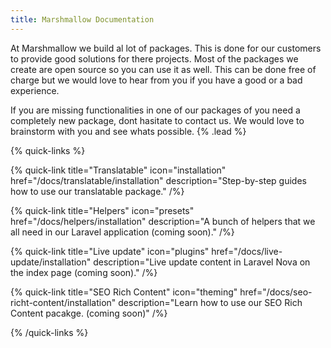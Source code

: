 ```yaml
---
title: Marshmallow Documentation
---
```


At Marshmallow we build al lot of packages. This is done for our customers to provide good solutions for there projects. Most of the packages we create are open source so you can use it as well. This can be done free of charge but we would love to hear from you if you have a good or a bad experience.

If you are missing functionalities in one of our packages of you need a completely new package, dont hasitate to contact us. We would love to brainstorm with you and see whats possible.
{% .lead %}

{% quick-links %}

{% quick-link title="Translatable" icon="installation" href="/docs/translatable/installation" description="Step-by-step guides how to use our translatable package." /%}

{% quick-link title="Helpers" icon="presets" href="/docs/helpers/installation" description="A bunch of helpers that we all need in our Laravel application (coming soon)." /%}

{% quick-link title="Live update" icon="plugins" href="/docs/live-update/installation" description="Live update content in Laravel Nova on the index page (coming soon)." /%}

{% quick-link title="SEO Rich Content" icon="theming" href="/docs/seo-richt-content/installation" description="Learn how to use our SEO Rich Content pacakge. (coming soon)" /%}

{% /quick-links %}
